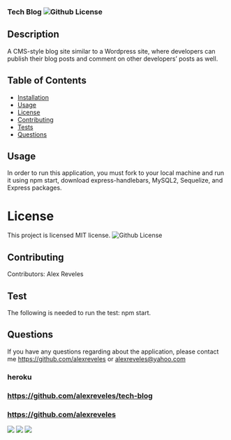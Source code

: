 
  ### Tech Blog ![Github License](https://img.shields.io/badge/license-MIT-red.svg)
  
  ## Description
  A CMS-style blog site similar to a Wordpress site, where developers can publish their blog posts and comment on other developers’ posts as well.


  ##  Table of Contents
  * [Installation](#installation)
  * [Usage](#usage)
  * [License](#License)
  * [Contributing](#contributing)
  * [Tests](#Tests)
  * [Questions](#questions)
  
  ## Usage
  In order to run this application, you must fork to your local machine and run it using npm start, download express-handlebars, MySQL2, Sequelize, and Express packages.
  
  
  # License
  This project is  licensed MIT license.
  ![Github License](https://img.shields.io/badge/license-MIT-red.svg)
  ## Contributing
  Contributors: Alex Reveles
  ## Test
  The following is needed to run the test: npm start.
  ## Questions
  If you have any questions regarding about the application, please contact me https://github.com/alexreveles or alexreveles@yahoo.com

### heroku
### https://github.com/alexreveles/tech-blog
### https://github.com/alexreveles


![](images/readme.png)
![](images/readme.png)
![](images/readme.png)

